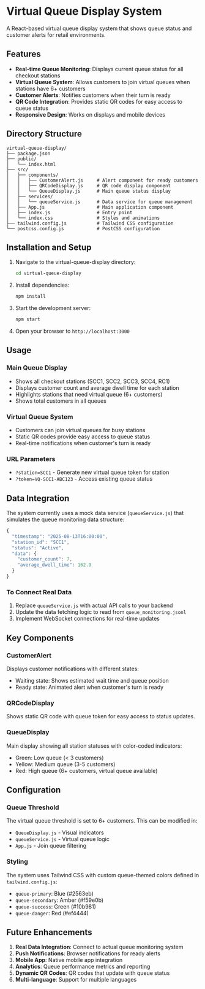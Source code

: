 # Virtual Queue Display System

A React-based virtual queue display system that shows queue status and customer alerts for retail environments.

## Features

- **Real-time Queue Monitoring**: Displays current queue status for all checkout stations
- **Virtual Queue System**: Allows customers to join virtual queues when stations have 6+ customers
- **Customer Alerts**: Notifies customers when their turn is ready
- **QR Code Integration**: Provides static QR codes for easy access to queue status
- **Responsive Design**: Works on displays and mobile devices

## Directory Structure

```
virtual-queue-display/
├── package.json
├── public/
│   └── index.html
├── src/
│   ├── components/
│   │   ├── CustomerAlert.js     # Alert component for ready customers
│   │   ├── QRCodeDisplay.js     # QR code display component
│   │   └── QueueDisplay.js      # Main queue status display
│   ├── services/
│   │   └── queueService.js      # Data service for queue management
│   ├── App.js                   # Main application component
│   ├── index.js                 # Entry point
│   └── index.css                # Styles and animations
├── tailwind.config.js           # Tailwind CSS configuration
└── postcss.config.js            # PostCSS configuration
```

## Installation and Setup

1. Navigate to the virtual-queue-display directory:
   ```bash
   cd virtual-queue-display
   ```

2. Install dependencies:
   ```bash
   npm install
   ```

3. Start the development server:
   ```bash
   npm start
   ```

4. Open your browser to `http://localhost:3000`

## Usage

### Main Queue Display
- Shows all checkout stations (SCC1, SCC2, SCC3, SCC4, RC1)
- Displays customer count and average dwell time for each station
- Highlights stations that need virtual queue (6+ customers)
- Shows total customers in all queues

### Virtual Queue System
- Customers can join virtual queues for busy stations
- Static QR codes provide easy access to queue status
- Real-time notifications when customer's turn is ready

### URL Parameters
- `?station=SCC1` - Generate new virtual queue token for station
- `?token=VQ-SCC1-ABC123` - Access existing queue status

## Data Integration

The system currently uses a mock data service (`queueService.js`) that simulates the queue monitoring data structure:

```javascript
{
  "timestamp": "2025-08-13T16:00:00",
  "station_id": "SCC1", 
  "status": "Active",
  "data": {
    "customer_count": 7,
    "average_dwell_time": 162.9
  }
}
```

### To Connect Real Data
1. Replace `queueService.js` with actual API calls to your backend
2. Update the data fetching logic to read from `queue_monitoring.jsonl`
3. Implement WebSocket connections for real-time updates

## Key Components

### CustomerAlert
Displays customer notifications with different states:
- Waiting state: Shows estimated wait time and queue position
- Ready state: Animated alert when customer's turn is ready

### QRCodeDisplay  
Shows static QR code with queue token for easy access to status updates.

### QueueDisplay
Main display showing all station statuses with color-coded indicators:
- Green: Low queue (< 3 customers)  
- Yellow: Medium queue (3-5 customers)
- Red: High queue (6+ customers, virtual queue available)

## Configuration

### Queue Threshold
The virtual queue threshold is set to 6+ customers. This can be modified in:
- `QueueDisplay.js` - Visual indicators
- `queueService.js` - Virtual queue logic
- `App.js` - Join queue filtering

### Styling
The system uses Tailwind CSS with custom queue-themed colors defined in `tailwind.config.js`:
- `queue-primary`: Blue (#2563eb)
- `queue-secondary`: Amber (#f59e0b) 
- `queue-success`: Green (#10b981)
- `queue-danger`: Red (#ef4444)

## Future Enhancements

1. **Real Data Integration**: Connect to actual queue monitoring system
2. **Push Notifications**: Browser notifications for ready alerts
3. **Mobile App**: Native mobile app integration
4. **Analytics**: Queue performance metrics and reporting
5. **Dynamic QR Codes**: QR codes that update with queue status
6. **Multi-language**: Support for multiple languages